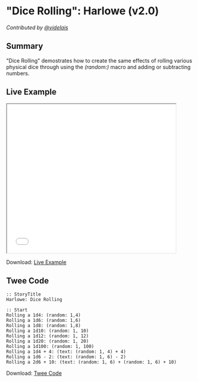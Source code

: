 # "Dice Rolling": Harlowe (v2.0)

*Contributed by <a href="https://github.com/videlais">@videlais</a>*

## Summary

"Dice Rolling" demostrates how to create the same effects of rolling various physical dice through using the *(random:)* macro and adding or subtracting numbers.

## Live Example

<section>
<iframe src="harlowe_dicerolling_example.html" height=400 width=90%></iframe>


Download: <a href="harlowe_dicerolling_example.html" target="_blank">Live Example</a>
</section>

## Twee Code

```
:: StoryTitle
Harlowe: Dice Rolling

:: Start
Rolling a 1d4: (random: 1,4)
Rolling a 1d6: (random: 1,6)
Rolling a 1d8: (random: 1,8)
Rolling a 1d10: (random: 1, 10)
Rolling a 1d12: (random: 1, 12)
Rolling a 1d20: (random: 1, 20)
Rolling a 1d100: (random: 1, 100) 
Rolling a 1d4 + 4: (text: (random: 1, 4) + 4)
Rolling a 1d6 - 2: (text: (random: 1, 6) - 2)
Rolling a 2d6 + 10: (text: (random: 1, 6) + (random: 1, 6) + 10)
```

Download: <a href="harlowe_dicerolling_twee.txt" target="_blank">Twee Code</a>

